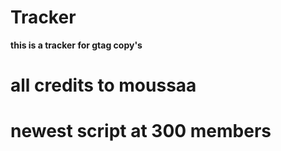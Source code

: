 # Tracker 
**this is a tracker for gtag copy's** 
# all credits to moussaa 
# newest script at 300 members 


